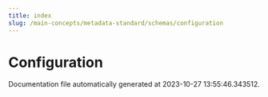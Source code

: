 ```yaml
---
title: index
slug: /main-concepts/metadata-standard/schemas/configuration
---
```


# Configuration

Documentation file automatically generated at 2023-10-27 13:55:46.343512.
